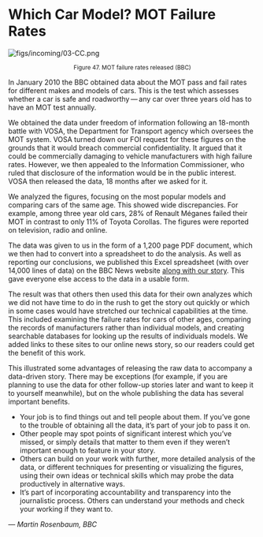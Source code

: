 # Which Car Model? MOT Failure Rates

![figs/incoming/03-CC.png
](http://datajournalismhandbook.org/1.0/en/figs/incoming/03-CC.png "Figure 47. MOT failure rates released (BBC)")

<center><small>Figure 47. MOT failure rates released (BBC)</small></center>

In January 2010 the BBC obtained data about the MOT pass and fail rates for different makes and models of cars. This is the test which assesses whether a car is safe and roadworthy — any car over three years old has to have an MOT test annually.

We obtained the data under freedom of information following an 18-month battle with VOSA, the Department for Transport agency which oversees the MOT system. VOSA turned down our FOI request for these figures on the grounds that it would breach commercial confidentiality. It argued that it could be commercially damaging to vehicle manufacturers with high failure rates. However, we then appealed to the Information Commissioner, who ruled that disclosure of the information would be in the public interest. VOSA then released the data, 18 months after we asked for it.

We analyzed the figures, focusing on the most popular models and comparing cars of the same age. This showed wide discrepancies. For example, among three year old cars, 28% of Renault Méganes failed their MOT in contrast to only 11% of Toyota Corollas. The figures were reported on television, radio and online.

The data was given to us in the form of a 1,200 page PDF document, which we then had to convert into a spreadsheet to do the analysis. As well as reporting our conclusions, we published this Excel spreadsheet (with over 14,000 lines of data) on the BBC News website [along with our story](http://www.bbc.co.uk/blogs/opensecrets/2010/01/mot_failure_rates_released.html). This gave everyone else access to the data in a usable form.

The result was that others then used this data for their own analyzes which we did not have time to do in the rush to get the story out quickly or which in some cases would have stretched our technical capabilities at the time. This included examining the failure rates for cars of other ages, comparing the records of manufacturers rather than individual models, and creating searchable databases for looking up the results of individuals models. We added links to these sites to our online news story, so our readers could get the benefit of this work.

This illustrated some advantages of releasing the raw data to accompany a data-driven story. There may be exceptions (for example, if you are planning to use the data for other follow-up stories later and want to keep it to yourself meanwhile), but on the whole publishing the data has several important benefits.

* Your job is to find things out and tell people about them. If you’ve gone to the trouble of obtaining all the data, it’s part of your job to pass it on.
* Other people may spot points of significant interest which you’ve missed, or simply details that matter to them even if they weren’t important enough to feature in your story.
* Others can build on your work with further, more detailed analysis of the data, or different techniques for presenting or visualizing the figures, using their own ideas or technical skills which may probe the data productively in alternative ways.
* It’s part of incorporating accountability and transparency into the journalistic process. Others can understand your methods and check your working if they want to.

— *Martin Rosenbaum, BBC*
